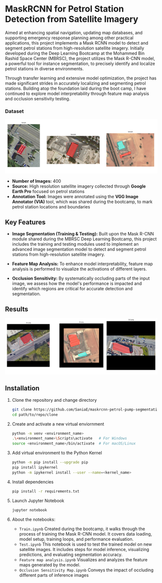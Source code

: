 # MaskRCNN for Petrol Station Detection from Satellite Imagery

Aimed at enhancing spatial navigation, updating map databases, and supporting emergency response planning among other practical applications, this project implements a Mask RCNN model to detect and segment petrol stations from high-resolution satellite imagery. Initially developed during the Deep Learning Bootcamp at the Mohammed Bin Rashid Space Center (MBRSC), the project utilizes the Mask R-CNN model, a powerful tool for instance segmentation, to precisely identify and localize petrol stations in diverse environments.

Through transfer learning and extensive model optimization, the project has made significant strides in accurately localizing and segmenting petrol stations. Building atop the foundation laid during the boot camp, I have continued to explore model interpretability through feature map analysis and occlusion sensitivity testing. 

### Dataset 


![Dataset samples](screenshots/dataset.png)

- **Number of Images:** 400 
- **Source:** High resolution satellite imagery collected through **Google Earth Pro** focused on petrol stations 
- **Annotation Tool:** Images were annotated using the **VGG Image Annotator (VIA)** tool, which was shared during the bootcamp, to mark petrol station locations and boundaries


## Key Features 

- **Image Segmentation (Training & Testing):** Built upon the Mask R-CNN module shared during the MBRSC Deep Learning Bootcamp, this project includes the training and testing modules used to implement an advanced image segmentation model to detect and segment petrol stations from high-resolution satellite imagery. 

- **Feature Map Analysis:** To enhance model interpretability, feature map analysis is performed to visualize the activations of different layers. 

- **Occlusion Sensitivity:** By systematically occluding parts of the input image, we assess how the model's performance is impacted and identify which regions are critical for accurate detection and segmentation.


## Results 


![Inference plots](screenshots/inference.png)


## Installation 

1. Clone the repository and change directory

    ```bash
    git clone https://github.com/SaniaE/maskrcnn-petrol-pump-segmentation.git
    cd path/to/repo/clone
    ```
2. Create and activate a new virtual enviornment

    ```bash
    python -m venv <environment_name>
    .\<environment_name>\Scripts\activate   # For Windows
    source <environment_name>/bin/activate  # For macOS/Linux
    ```
3. Add virtual environment to the Python Kernel 

    ```bash
    python -m pip install --upgrade pip 
    pip install ipykernel 
    python -m ipykernel install --user --name=<kernel_name>
    ```
4. Install dependencies

    ```bash
    pip install -r requirements.txt
    ```
5. Launch Jupyter Notebook 

    ```bash
    jupyter notebook
    
6. About the notebooks:
    - `Train.ipynb` Created during the bootcamp, it walks through the process of training the Mask R-CNN model. It covers data loading, model setup, training loops, and performance evaluation.
    - `Test.ipynb` This notebook is used to test the trained model on new satellite images. It includes steps for model inference, visualizing predictions, and evaluating segmentation accuracy.
    - `Feature map analysis.ipynb` Visualizes and analyzes the feature maps generated by the model. 
    - `Occlusion Sensitivity Map.ipynb` Conveys the impact of occluding different parts of inference images 